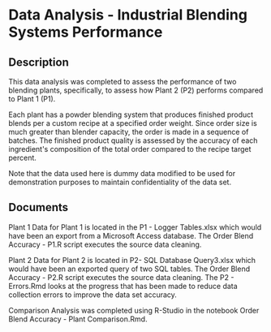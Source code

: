 # Data Analysis - Industrial Blending Systems Performance
## Description
This data analysis was completed to assess the performance of two blending plants, specifically, to assess how Plant 2 (P2) performs compared to Plant 1 (P1). 

Each plant has a powder blending system that produces finished product blends per a custom recipe at a specified order weight. Since order size is much greater than blender capacity, the order is made in a sequence of batches. The finished product quality is assessed by the accuracy of each ingredient's composition of the total order compared to the recipe target percent. 

Note that the data used here is dummy data modified to be used for demonstration purposes to maintain confidentiality of the data set.

## Documents
Plant 1
Data for Plant 1 is located in the P1 - Logger Tables.xlsx which would have been an export from a Microsoft Access database.
The Order Blend Accuracy - P1.R script executes the source data cleaning. 

Plant 2
Data for Plant 2 is located in P2- SQL Database Query3.xlsx which would have been an exported query of two SQL tables. 
The Order Blend Accuracy - P2.R script executes the source data cleaning. 
The P2 - Errors.Rmd looks at the progress that has been made to reduce data collection errors to improve the data set accuracy. 

Comparison
Analysis was completed using R-Studio in the notebook Order Blend Accuracy - Plant Comparison.Rmd. 

